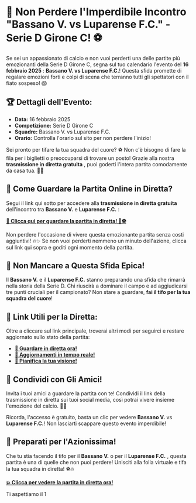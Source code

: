 # 🎉 Non Perdere l'Imperdibile Incontro "Bassano V. vs Luparense F.C." - Serie D Girone C! ⚽

Se sei un appassionato di calcio e non vuoi perderti una delle partite più emozionanti della Serie D Girone C, segna sul tuo calendario l'evento del **16 febbraio 2025** : **Bassano V. vs Luparense F.C.**! Questa sfida promette di regalare emozioni forti e colpi di scena che terranno tutti gli spettatori con il fiato sospeso! 😱

## 🏆 Dettagli dell'Evento:

- **Data:** 16 febbraio 2025
- **Competizione:** Serie D Girone C
- **Squadre:** Bassano V. vs Luparense F.C.
- **Orario:** Controlla l'orario sul sito per non perdere l'inizio!

Sei pronto per tifare la tua squadra del cuore? ⚽ Non c'è bisogno di fare la fila per i biglietti o preoccuparsi di trovare un posto! Grazie alla nostra **trasmissione in diretta gratuita** , puoi goderti l'intera partita comodamente da casa tua. 🎥🔥

## 📱 Come Guardare la Partita Online in Diretta?

Segui il link qui sotto per accedere alla **trasmissione in diretta gratuita** dell'incontro tra **Bassano V.** e **Luparense F.C.** :

**[🔴 Clicca qui per guardare la partita in diretta! 🎥⚽](https://tinyurl.com/livestreamfreeo?st=Bassano+V.+vs+Luparense+F.C.&si=ghc)**

Non perdere l'occasione di vivere questa emozionante partita senza costi aggiuntivi! 🔥✨ Se non vuoi perderti nemmeno un minuto dell'azione, clicca sul link qui sopra e goditi ogni momento della partita.

## 📅 Non Mancare a Questa Sfida Epica!

Il **Bassano V.** e il **Luparense F.C.** stanno preparando una sfida che rimarrà nella storia della Serie D. Chi riuscirà a dominare il campo e ad aggiudicarsi tre punti cruciali per il campionato? Non stare a guardare, **fai il tifo per la tua squadra del cuore**!

## 🚀 Link Utili per la Diretta:

Oltre a cliccare sul link principale, troverai altri modi per seguirci e restare aggiornato sullo stato della partita:

- **[🔴 Guardare in diretta ora!](https://tinyurl.com/livestreamfreeo?st=Bassano+V.+vs+Luparense+F.C.&si=ghc)**
- **[🎯 Aggiornamenti in tempo reale!](https://tinyurl.com/livestreamfreeo?st=Bassano+V.+vs+Luparense+F.C.&si=ghc)**
- **[📅 Pianifica la tua visione!](https://tinyurl.com/livestreamfreeo?st=Bassano+V.+vs+Luparense+F.C.&si=ghc)**

## 💬 Condividi con Gli Amici!

Invita i tuoi amici a guardare la partita con te! Condividi il link della trasmissione in diretta sui tuoi social media, così potrai vivere insieme l'emozione del calcio. 🚀✨

Ricorda, l'accesso è gratuito, basta un clic per vedere **Bassano V.** vs **Luparense F.C.**! Non lasciarti scappare questo evento imperdibile!

## 🎉 Preparati per l'Azionissima!

Che tu stia facendo il tifo per il **Bassano V.** o per il **Luparense F.C.** , questa partita è una di quelle che non puoi perdere! Unisciti alla folla virtuale e tifa la tua squadra in diretta! ⚽🔥

**[💥 Clicca per vedere la partita in diretta ora!](https://tinyurl.com/livestreamfreeo?st=Bassano+V.+vs+Luparense+F.C.&si=ghc)**

Ti aspettiamo il 1
